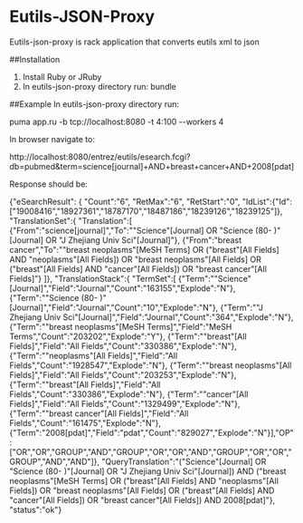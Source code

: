 ﻿Eutils-JSON-Proxy
===========

Eutils-json-proxy is rack application that converts eutils xml to json

##Installation
 1. Install Ruby or JRuby
 2. In eutils-json-proxy directory run:
    bundle

##Example
In eutils-json-proxy directory run:

   puma app.ru -b tcp://localhost:8080 -t 4:100 --workers 4

In browser navigate to:

  http://localhost:8080/entrez/eutils/esearch.fcgi?db=pubmed&term=science[journal]+AND+breast+cancer+AND+2008[pdat]


Response should be:

  {"eSearchResult":
    { "Count":"6",
      "RetMax":"6",
      "RetStart":"0",
      "IdList":{"Id":["19008416","18927361","18787170","18487186","18239126","18239125"]},
      "TranslationSet":{
        "Translation":[
           {"From":"science[journal]","To":"\"Science\"[Journal] OR \"Science (80- )\"[Journal] OR \"J Zhejiang Univ Sci\"[Journal]"},
           {"From":"breast cancer","To":"\"breast neoplasms\"[MeSH Terms] OR (\"breast\"[All Fields] AND \"neoplasms\"[All Fields]) OR \"breast neoplasms\"[All Fields] OR (\"breast\"[All Fields] AND \"cancer\"[All Fields]) OR \"breast cancer\"[All Fields]"}
          ]},
      "TranslationStack":{
           "TermSet":[
                {"Term":"\"Science\"[Journal]","Field":"Journal","Count":"163155","Explode":"N"},
                {"Term":"\"Science (80- )\"[Journal]","Field":"Journal","Count":"10","Explode":"N"},
                {"Term":"\"J Zhejiang Univ Sci\"[Journal]","Field":"Journal","Count":"364","Explode":"N"},
                {"Term":"\"breast neoplasms\"[MeSH Terms]","Field":"MeSH Terms","Count":"203202","Explode":"Y"},
                {"Term":"\"breast\"[All Fields]","Field":"All Fields","Count":"330386","Explode":"N"},
                {"Term":"\"neoplasms\"[All Fields]","Field":"All Fields","Count":"1928547","Explode":"N"},
                {"Term":"\"breast neoplasms\"[All Fields]","Field":"All Fields","Count":"203253","Explode":"N"},
                {"Term":"\"breast\"[All Fields]","Field":"All Fields","Count":"330386","Explode":"N"},
                {"Term":"\"cancer\"[All Fields]","Field":"All Fields","Count":"1329499","Explode":"N"},
                {"Term":"\"breast cancer\"[All Fields]","Field":"All Fields","Count":"161475","Explode":"N"},
                {"Term":"2008[pdat]","Field":"pdat","Count":"829027","Explode":"N"}],"OP":["OR","OR","GROUP","AND","GROUP","OR","OR","AND","GROUP","OR","OR","GROUP","AND","AND"]},
      "QueryTranslation":"(\"Science\"[Journal] OR \"Science (80- )\"[Journal] OR \"J Zhejiang Univ Sci\"[Journal]) AND (\"breast neoplasms\"[MeSH Terms] OR (\"breast\"[All Fields] AND \"neoplasms\"[All Fields]) OR \"breast neoplasms\"[All Fields] OR (\"breast\"[All Fields] AND \"cancer\"[All Fields]) OR \"breast cancer\"[All Fields]) AND 2008[pdat]"},
   "status":"ok"}
